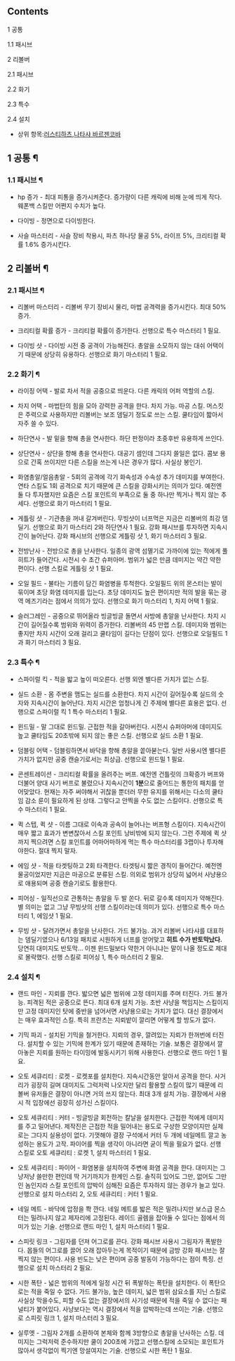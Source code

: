 ## Contents

    

1 공통

    

1.1 패시브

2 리볼버

    

2.1 패시브

2.2 화기

2.3 특수

2.4 설치

  

  * 상위 항목:[러스티하츠](%EB%9F%AC%EC%8A%A4%ED%8B%B0%ED%95%98%EC%B8%A0.md),[나타샤 바르젠코바](%EB%82%98%ED%83%80%EC%83%A4%20%EB%B0%94%EB%A5%B4%EC%A0%A0%EC%BD%94%EB%B0%94.md)

## 1 공통 ¶

### 1.1 패시브 ¶

  * hp 증가 - 최대 피통을 증가시켜준다. 증가량이 다른 캐릭에 비해 눈에 띄게 작다. 웨폰백 스킬만 어쩐지 수치가 높다.  

  * 다이빙 - 정면으로 다이빙한다.   

  * 사슬 마스터리 - 사슬 장비 착용시, 파츠 하나당 물공 5%, 라이프 5%, 크리티컬 확률 1.6% 증가시킨다.  

## 2 리볼버 ¶

### 2.1 패시브 ¶

  * 리볼버 마스터리 - 리볼버 무기 장비시 물리, 마법 공격력을 증가시킨다. 최대 50% 증가.  

  * 크리티컬 확률 증가 - 크리티컬 확률이 증가한다. 선행으로 특수 마스터리 1 필요.  

  * 다이빙 샷 - 다이빙 시전 중 공격이 가능해진다. 총알을 소모하지 않는 대쉬 어택이기 때문에 상당히 유용하다. 선행으로 화기 마스터리 1 필요.   

### 2.2 화기 ¶

  * 라이징 어택 - 발로 차서 적을 공중으로 띄운다. 다른 캐릭의 어퍼 역할의 스킬.  

  * 차지 어택 - 마법탄의 힘을 모아 강력한 공격을 한다. 차지 가능. 마공 스킬. 머스킷은 주력으로 사용하지만 리볼버는 보조 뎀딜기 정도로 쓰는 스킬. 쿨타임이 짧아서 자주 쓸 수 있다.  

  * 하단연사 - 발 밑을 향해 총을 연사한다. 하단 판정이라 초중후반 유용하게 쓰인다.  

  * 상단연사 - 상단을 향해 총을 연사한다. 대공기 셈인데 그다지 쓸일은 없다. 콤보 용으로 간혹 쓰이지만 다른 스킬을 쓰는게 나은 경우가 많다. 사실상 봉인기.  

  * 화염총알/얼음총알 - 5회의 공격에 각기 화속성과 수속성 추가 데미지를 부여한다. 연타 스킬도 1회 공격으로 치기 때문에 큰 스킬을 강화시키는 의미가 있다. 예전엔 둘 다 투자했지만 요즘은 스킬 포인트의 부족으로 둘 중 하나만 찍거나 찍지 않는 추세다. 선행으로 화기 마스터리 1 필요.  

  * 게틀링 샷 - 기관총을 꺼내 갈겨버린다. 무빙샷이 너프먹은 지금은 리볼버의 최강 뎀딜기. 선행으로 화기 마스터리 2와 하단연사 1 필요. 강화 패시브를 투자하면 지속시간이 늘어난다. 강화 패시브의 선행으로 게틀링 샷 1, 화기 마스터리 3 필요.  

  * 전방난사 - 전방으로 총을 난사한다. 일종의 광역 섬멸기로 가까이에 있는 적에게 풀히트가 들어간다. 시전시 수 초간 슈퍼아머. 범위가 넓은 만큼 데미지는 약간 약한 편이다. 선행 스킬로 게틀링 샷 1 필요.  

  * 오일 필드 - 불타는 기름이 담긴 화염병을 투척한다. 오일필드 위의 몬스터는 발이 묶이며 초당 화염 데미지를 입는다. 초당 데미지도 높은 편이지만 적의 발을 묶는 광역 메즈기라는 점에서 의의가 있다. 선행으로 화기 마스터리 1, 차지 어택 1 필요.  

  * 슬러그레인 - 공중으로 뛰어올라 빙글빙글 돌면서 사방에 총알을 난사한다. 차지 시간이 길어질수록 범위와 위력이 증가한다. 리볼버의 45 만랩 스킬. 데미지와 범위는 좋지만 차지 시간이 오래 걸리고 쿨타임이 길다는 단점이 있다. 선행으로 오일필드 1과 화기 마스터리 3 필요.  

### 2.3 특수 ¶

  * 스파이럴 킥 - 적을 밟고 높이 떠오른다. 선행 외엔 별다른 가치가 없는 스킬.   

  * 실드 소환 - 몸 주변을 맴도는 실드를 소환한다. 차지 시간이 길어질수록 실드의 숫자와 지속시간이 늘어난다. 차지 시간은 엄청나게 긴 주제에 별다른 효용은 없다. 선행으로 스파이럴 킥 1 특수 마스터리 1 필요.  

  * 윈드밀 - 말 그대로 윈드밀. 근접한 적을 갈아버린다. 시전시 슈퍼아머에 데미지도 높고 쿨타임도 20초밖에 되지 않는 좋은 스킬. 선행으로 실드 소환 1 필요.  

  * 덤블링 어택 - 덤블링하면서 바닥을 향해 총알을 쏱아붇는다. 일반 사용시엔 별다른 가치가 없지만 공중 캔슬기로서는 최상급. 선행으로 윈드밀 1 필요.  

  * 콘센트레이션 - 크리티컬 확률을 올려주는 버프. 예전엔 건틀릿의 크확증가 버프와 더불어 양대 사기 버프로 불렸으나 지속시간이 **1분**으로 줄어드는 통한의 패치를 얻어맞았다. 현재는 자주 써야해서 귀찮을 뿐더러 무한 유지를 위해서는 다소의 쿨타임 감소 룬이 필요하게 된 상태. 그렇다고 안찍을 수도 없는 스킬이다. 선행으로 특수 마스터리 1 필요.
  * 퀵 스텝, 퀵 샷 - 이름 그대로 이속과 공속이 늘어나는 버프형 스킬이다. 지속시간이 매우 짧고 효과가 변변찮아서 스킬 포인트 낭비밖에 되지 않는다. 그런 주제에 퀵 샷까지 찍으려면 스킬 포인트를 어마어마하게 먹는 특수 마스터리를 3랩이나 투자해야한다. 절대 찍지 말자.  

  * 에임 샷 - 적을 타겟팅하고 2회 타격한다. 타겟팅시 짧은 경직이 들어간다. 예전엔 물공이었지만 지금은 마공으로 분류된 스킬. 의외로 범위가 상당히 넓어서 사냥용으로 애용되며 공중 캔슬기로도 활용한다.   

  * 피어싱 - 일직선으로 관통하는 총알을 두 발 쏜다. 뒤로 갈수록 데미지가 약해진다. 별 의미는 없고 그냥 무빙샷의 선행 스킬이라는데 의미가 있다. 선행으로 특수 마스터리 1, 에임샷 1 필요.  

  * 무빙 샷 - 달려가면서 총알을 난사한다. 가드 불가능. 과거 리볼버 나타샤를 대표하는 뎀딜기였으나 6/13일 패치로 시원하게 너프를 얻어맞고 **히트 수가 반토막났다.** 당연히 대미지도 반토막... 이젠 윈드밀보다 약한거 아니냐는 말이 나올 정도로 제대로 몰락했다. 선행 스킬로 피어싱 1, 특수 마스터리 2 필요.

### 2.4 설치 ¶

  * 랜드 마인 - 지뢰를 깐다. 밟으면 넓은 범위에 고정 데미지를 주며 터진다. 가드 불가능. 피격된 적은 공중으로 뜬다. 최대 6개 설치 가능. 초반 사냥을 책임지는 스킬이지만 고정 데미지인 탓에 중반을 넘어서면 사냥용으로는 가치가 없다. 대신 결장에서는 매우 효과적인 스킬. 특히 프란츠는 지뢰밭이 깔리면 어떻게 할 방도가 없다.   

  * 기믹 파괴 - 설치된 기믹을 철거한다. 지뢰의 경우, 깔려있는 지뢰가 한꺼번에 터진다. 설치할 수 있는 기믹에 한계가 있기 때문에 존재하는 기술. 보통은 결장에서 깔아놓은 지뢰를 원하는 타이밍에 발동시키기 위해 사용한다. 선행으로 랜드 마인 1 필요.   

  * 오토 세큐리티 : 로켓 - 로켓포를 설치한다. 지속시간동안 알아서 공격을 한다. 사거리가 굉장히 길며 대미지도 그럭저럭 나오지만 달리 활용할 스킬이 많기 때문에 리볼버 유저들은 결장이 아니면 거의 쓰지 않는다. 최대 3개 설치 가능. 결장에서 사용시 적 입장에선 굉장히 성가신 스킬이다.   

  * 오토 세큐리티 : 커터 - 빙글빙글 회전하는 칼날을 설치한다. 근접한 적에게 데미지를 주고 밀어낸다. 제작진은 근접한 적을 밀어내는 용도로 구상한 모양이지만 실제로는 그다지 실용성이 없다. 기껏해야 결장 구석에서 커터 두 개에 네일메트 깔고 농성하는 용도가 고작. 파이어를 찍을 생각이 아니라면 굳이 찍을 필요가 없다. 선행 스킬로 오토 세큐리티 : 로켓 1, 설치 마스터리 1 필요.  

  * 오토 세큐리티 : 파이어 - 화염봉을 설치하여 주변에 화염 공격을 한다. 대미지는 그냥저냥 쓸만한 편인데 딱 거기까지가 한계인 스킬. 솔직히 있어도 그만, 없어도 그만인 놈인지라 스킬 포인트의 압박이 심해진 요즘은 투자하지 않는 경우가 늘고 있다. 선행으로 설치 마스터리 2, 오토 세큐리티 : 커터 1 필요.   

  * 네일 메트 - 바닥에 압정을 쫙 깐다. 네일 메트를 밟은 적은 밀려나지만 보스급 몬스터는 밀려나지 않고 제자리에 고정된다. 레이드 골렘을 잡아둘 수 있다는 점에서 의미가 있는 기술. 선행으로 랜드 마인 1, 설치 마스터리 1 필요.  

  * 스피릿 링크 - 그림자를 던져 어그로를 끈다. 강화 패시브 사용시 그림자가 폭발한다. 몹들의 어그로를 끌어 오래 잡아두는게 목적이기 때문에 금방 강화 패시브는 잘 찍지 않는 편이다. 사용 빈도는 낮은 편이며 공중 발동이 가능하다는 점이 특징. 선행으로 설치 마스터리 2 필요.  

  * 시한 폭탄 - 넓은 범위의 적에게 일정 시간 뒤 폭발하는 폭탄을 설치한다. 이 폭탄으로는 적을 죽일 수 없다. 가드 불가능, 높은 데미지, 넓은 범위 삼요소를 지닌 스킬로 사실상 막을수도, 피할 수도 없는 결장에서의 사기성 때문에 적을 죽일 수 없다는 패널티가 붙어있다. 사냥보다는 역시 결장에서 적을 압박하는데 쓰이는 기술. 선행으로 스피릿 링크 1, 설치 마스터리 3 필요.  

  * 실루엣 - 그림자 2개를 소환하여 본체와 함께 3방향으로 총알을 난사하는 스킬. 데미지는 그럭저럭 준수하지만 쿨이 200초에 가깝고 선행스킬에 소모되는 포인트가 많아서 생각없이 찍기엔 망설여지는 기술. 선행으로 시한 폭탄 1 필요.  

